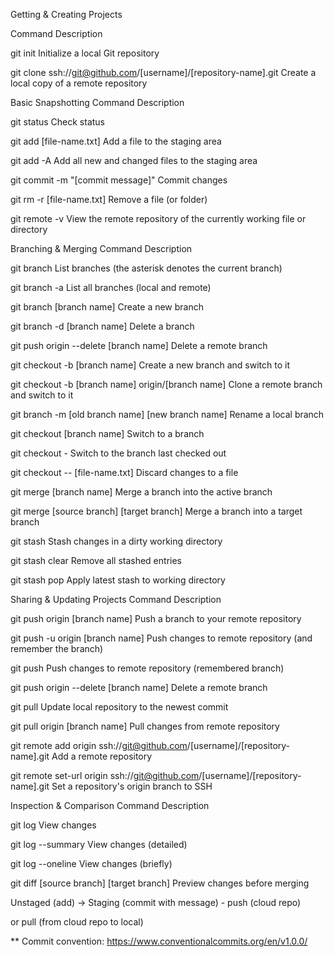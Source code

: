 Getting & Creating Projects

Command	Description

git init	Initialize a local Git repository

git clone ssh://git@github.com/[username]/[repository-name].git	Create a local copy of a remote repository


Basic Snapshotting
Command	Description


git status	Check status

git add [file-name.txt]	Add a file to the staging area

git add -A	Add all new and changed files to the staging area

git commit -m "[commit message]"	Commit changes

git rm -r [file-name.txt]	Remove a file (or folder)

git remote -v	View the remote repository of the currently working file or directory


Branching & Merging
Command	Description

git branch	List branches (the asterisk denotes the current branch)

git branch -a	List all branches (local and remote)

git branch [branch name]	Create a new branch

git branch -d [branch name]	Delete a branch

git push origin --delete [branch name]	Delete a remote branch

git checkout -b [branch name]	Create a new branch and switch to it

git checkout -b [branch name] origin/[branch name]	Clone a remote branch and switch to it

git branch -m [old branch name] [new branch name]	Rename a local branch

git checkout [branch name]	Switch to a branch

git checkout -	Switch to the branch last checked out

git checkout -- [file-name.txt]	Discard changes to a file

git merge [branch name]	Merge a branch into the active branch

git merge [source branch] [target branch]	Merge a branch into a target branch

git stash	Stash changes in a dirty working directory

git stash clear	Remove all stashed entries

git stash pop	Apply latest stash to working directory


Sharing & Updating Projects
Command	Description


git push origin [branch name]	Push a branch to your remote repository

git push -u origin [branch name]	Push changes to remote repository (and remember the branch)

git push	Push changes to remote repository (remembered branch)

git push origin --delete [branch name]	Delete a remote branch

git pull	Update local repository to the newest commit

git pull origin [branch name]	Pull changes from remote repository

git remote add origin ssh://git@github.com/[username]/[repository-name].git	Add a remote repository

git remote set-url origin ssh://git@github.com/[username]/[repository-name].git	Set a repository's origin branch to SSH


Inspection & Comparison
Command	Description


git log	View changes

git log --summary	View changes (detailed)

git log --oneline	View changes (briefly)

git diff [source branch] [target branch]	Preview changes before merging


Unstaged (add) -> Staging (commit with message) - push (cloud repo)

or pull (from cloud repo to local)

** Commit convention: https://www.conventionalcommits.org/en/v1.0.0/

